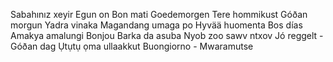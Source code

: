 Sabahınız xeyir
Egun on
Bon mati
Goedemorgen
Tere hommikust
Góðan morgun
Yadra vinaka
Magandang umaga po
Hyvää huomenta
Bos días
Amakya amalungi
Bonjou
Barka da asuba
Nyob zoo sawv ntxov
Jó reggelt -
Góðan dag
Ụtụtụ ọma
ullaakkut
Buongiorno -
Mwaramutse
